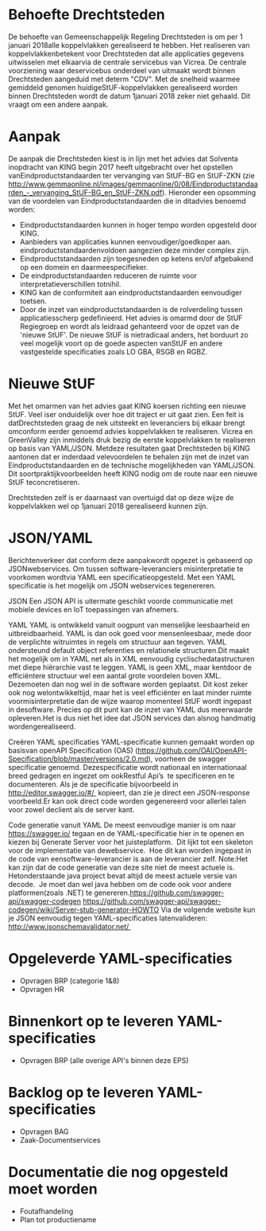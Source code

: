 # Behoefte Drechtsteden
De behoefte van Gemeenschappelijk Regeling Drechtsteden is om per 1 januari 2018alle koppelvlakken gerealiseerd te hebben. Het realiseren van koppelvlakkenbetekent voor Drechtsteden dat alle applicaties gegevens uitwisselen met elkaarvia de centrale servicebus van Vicrea. De centrale voorziening waar deservicebus onderdeel van uitmaakt wordt binnen Drechtsteden aangeduid met determ "CDV". Met de snelheid waarmee gemiddeld genomen huidigeStUF-koppelvlakken gerealiseerd worden binnen Drechtsteden wordt de datum 1januari 2018 zeker niet gehaald. Dit vraagt om een andere aanpak.

# Aanpak
De aanpak die Drechtsteden kiest is in lijn met het advies dat Solventa inopdracht van KING begin 2017 heeft uitgebracht over het opstellen vanEindproductstandaarden ter vervanging van StUF-BG en StUF-ZKN (zie http://www.gemmaonline.nl/images/gemmaonline/0/08/Eindproductstandaarden_-_vervanging_StUF-BG_en_StUF-ZKN.pdf). Hieronder een opsomming van de voordelen van Eindproductstandaarden die in ditadvies benoemd worden:

- Eindproductstandaarden kunnen in hoger tempo worden opgesteld door KING.
- Aanbieders van applicaties kunnen eenvoudiger/goedkoper aan. eindproductstandaardenvoldoen aangezien deze minder complex zijn.
- Eindproductstandaarden zijn toegesneden op ketens en/of afgebakend op een domein en daarmeespecifieker.
- De eindproductstandaarden reduceren de ruimte voor interpretatieverschillen totnihil.
- KING kan de conformiteit aan eindproductstandaarden eenvoudiger toetsen.
- Door de inzet van eindproductstandaarden is de rolverdeling tussen applicatiesscherp gedefinieerd. 
Het advies is omarmd door de StUF Regiegroep en wordt als leidraad gehanteerd voor de opzet van de 'nieuwe StUF'. De nieuwe StUF is nietradicaal anders, het borduurt zo veel mogelijk voort op de goede aspecten vanStUF en andere vastgestelde specificaties zoals LO GBA, RSGB en RGBZ.

# Nieuwe StUF
Met het omarmen van het advies gaat KING koersen richting een nieuwe StUF. Veel iser onduidelijk over hoe dit traject er uit gaat zien. Een feit is datDrechtsteden graag de nek uitsteekt en leveranciers bij elkaar brengt omconform eerder genoemd advies koppelvlakken te realiseren. Vicrea en GreenValley zijn inmiddels druk bezig de eerste koppelvlakken te realiseren op basis van YAML/JSON. Metdeze resultaten gaat Drechtsteden bij KING aantonen dat er inderdaad velevoordelen te behalen zijn met de inzet van Eindproductstandaarden en de technische mogelijkheden van YAML/JSON. Dit soortpraktijkvoorbeelden heeft KING nodig om de route naar een nieuwe StUF teconcretiseren.

Drechtsteden zelf is er daarnaast van overtuigd dat op deze wijze de koppelvlakken wel op 1januari 2018 gerealiseerd kunnen zijn.

# JSON/YAML
Berichtenverkeer dat conform deze aanpakwordt opgezet is gebaseerd op JSONwebservices. Om tussen software-leveranciers misinterpretatie te voorkomen wordtvia YAML een specificatieopgesteld. Met een YAML specificatie is het mogelijk om JSON webservices tegenereren.

JSON
Een JSON API is uitermate geschikt voorde communicatie met mobiele devices en IoT toepassingen van afnemers.  

YAML
YAML is ontwikkeld vanuit oogpunt van menselijke leesbaarheid en uitbreidbaarheid. YAML is dan ook goed voor mensenleesbaar, mede door de verplichte witruimtes in regels om structuur aan tegeven. YAML ondersteund default object referenties en relationele structuren.Dit maakt het mogelijk om in YAML net als in XML eenvoudig cyclischedatastructuren met diepe hiërarchie vast te leggen. YAML is geen XML, maar kentdoor de efficiëntere structuur wel een aantal grote voordelen boven XML. Dezemoeten dan nog wel in de software worden geplaatst. Dit kost zeker ook nog welontwikkeltijd, maar het is veel efficiënter en laat minder ruimte voormisinterpretatie dan de wijze waarop momenteel StUF wordt ingepast in desoftware. Precies op dit punt kan de inzet van YAML dus meerwaarde opleveren.Het is dus niet het idee dat JSON services dan alsnog handmatig wordengerealiseerd.

Creëren YAML specificaties
YAML-specificatie kunnen gemaakt worden op basisvan openAPI Specification (OAS) (https://github.com/OAI/OpenAPI-Specification/blob/master/versions/2.0.md), voorheen de swagger specificatie genoemd. Dezespecificatie wordt nationaal en internationaal breed gedragen en ingezet om ookRestful Api’s  te specificeren en te documenteren.
Als je de specificatie bijvoorbeeld in http://editor.swagger.io/#/  kopieert, dan zie je direct een JSON-response voorbeeld.Er kan ook direct code worden gegenereerd voor allerlei talen voor zowel declient als de server kant.

Code generatie vanuit YAML
De meest eenvoudige manier is om naar https://swagger.io/ tegaan en de YAML-specificatie hier in te openen en kiezen bij Generate Server voor het juisteplatform.  Dit lijkt tot een skeleton voor de implementatie van dewebservice.  Hoe dit kan worden ingepast in de code van eensoftware-leverancier is aan de leverancier zelf.
Note:Het kan zijn dat de code generatie van deze site niet de meest actuele is. Hetonderstaande java project bevat altijd de meest actuele versie van decode.  Je moet dan wel java hebben om de code ook voor andere platformen(zoals .NET) te genereren.https://github.com/swagger-api/swagger-codegen https://github.com/swagger-api/swagger-codegen/wiki/Server-stub-generator-HOWTO 
Via de volgende website kun je JSON eenvoudig tegen YAML-specificaties latenvalideren: http://www.jsonschemavalidator.net/ 

# Opgeleverde YAML-specificaties
- Opvragen BRP (categorie 1&8)
- Opvragen HR 

# Binnenkort op te leveren YAML-specificaties
- Opvragen BRP (alle overige API's binnen deze EPS) 

# Backlog op te leveren YAML-specificaties
- Opvragen BAG
- Zaak-Documentservices

# Documentatie die nog opgesteld moet worden
- Foutafhandeling
- Plan tot productiename










